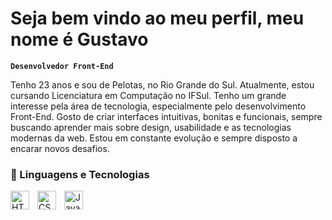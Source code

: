 # Seja bem vindo ao meu perfil, meu nome é Gustavo
**`Desenvolvedor Front-End`**


Tenho 23 anos e sou de Pelotas, no Rio Grande do Sul. Atualmente, estou cursando Licenciatura em Computação no IFSul. Tenho um grande interesse pela área de tecnologia, especialmente pelo desenvolvimento Front-End. Gosto de criar interfaces intuitivas, bonitas e funcionais, sempre buscando aprender mais sobre design, usabilidade e as tecnologias modernas da web. Estou em constante evolução e sempre disposto a encarar novos desafios.

### 🤖 Linguagens e Tecnologias

<img 
    align="left" 
    alt="HTML"
    title="HTML" 
    width="30px" 
    style="padding-right: 10px;" 
    src="https://cdn.jsdelivr.net/gh/devicons/devicon@latest/icons/html5/html5-original.svg" 
/>
<img 
    align="left" 
    alt="CSS" 
    title="CSS"
    width="30px" 
    style="padding-right: 10px;" 
    src="https://cdn.jsdelivr.net/gh/devicons/devicon@latest/icons/css3/css3-original.svg" 
/>
<img 
    align="left" 
    alt="JavaScript" 
    title="JavaScript"
    width="30px" 
    style="padding-right: 10px;" 
    src="https://cdn.jsdelivr.net/gh/devicons/devicon@latest/icons/javascript/javascript-original.svg" 
/>

